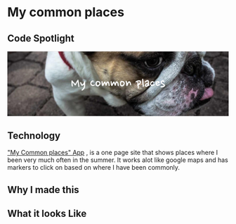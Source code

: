 # My common places

## Code Spotlight
![](img/My_Common_Places.png)
##  Technology

["My Common places" App](seasonalchild.github.io/My-first-map/) , is a one page site that shows places where I been very much often in the summer. It works alot like google maps and has markers to click on based on where I have been commonly.
## Why I made this
## What it looks Like 
